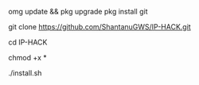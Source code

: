 omg update && pkg upgrade
pkg install git 

git clone https://github.com/ShantanuGWS/IP-HACK.git

cd IP-HACK

chmod +x *

./install.sh
